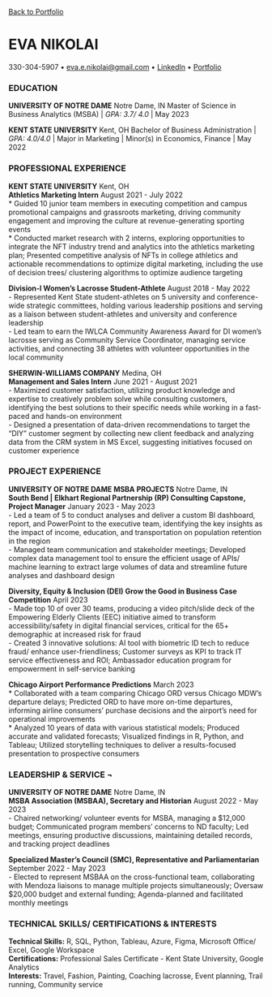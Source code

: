 [Back to Portfolio](index)

# EVA NIKOLAI

330-304-5907 • <eva.e.nikolai@gmail.com> •
<a href="https://www.linkedin.com/in/evanikolai/">LinkedIn</a> •
<a href="https://eva-nikolai.github.io/">Portfolio</a>
</p>

### EDUCATION

**UNIVERSITY OF NOTRE DAME** Notre Dame, IN Master of Science in
Business Analytics (MSBA) | *GPA: 3.7/ 4.0* | May 2023

**KENT STATE UNIVERSITY** Kent, OH Bachelor of Business Administration |
*GPA: 4.0/4.0* | Major in Marketing | Minor(s) in Economics, Finance |
May 2022

### PROFESSIONAL EXPERIENCE

**KENT STATE UNIVERSITY** Kent, OH <br> **Athletics Marketing Intern**
August 2021 - July 2022 <br> \* Guided 10 junior team members in
executing competition and campus promotional campaigns and grassroots
marketing, driving community engagement and improving the culture at
revenue-generating sporting events <br> \* Conducted market research
with 2 interns, exploring opportunities to integrate the NFT industry
trend and analytics into the athletics marketing plan; Presented
competitive analysis of NFTs in college athletics and actionable
recommendations to optimize digital marketing, including the use of
decision trees/ clustering algorithms to optimize audience targeting

**Division-I Women’s Lacrosse Student-Athlete** August 2018 - May 2022
<br> - Represented Kent State student-athletes on 5 university and
conference-wide strategic committees, holding various leadership
positions and serving as a liaison between student-athletes and
university and conference leadership <br> - Led team to earn the IWLCA
Community Awareness Award for DI women’s lacrosse serving as Community
Service Coordinator, managing service activities, and connecting 38
athletes with volunteer opportunities in the local community

**SHERWIN-WILLIAMS COMPANY** Medina, OH <br> **Management and Sales
Intern** June 2021 - August 2021 <br> - Maximized customer satisfaction,
utilizing product knowledge and expertise to creatively problem solve
while consulting customers, identifying the best solutions to their
specific needs while working in a fast-paced and hands-on environment
<br> - Designed a presentation of data-driven recommendations to target
the “DIY” customer segment by collecting new client feedback and
analyzing data from the CRM system in MS Excel, suggesting initiatives
focused on customer experience

### PROJECT EXPERIENCE

**UNIVERSITY OF NOTRE DAME MSBA PROJECTS** Notre Dame, IN <br> **South
Bend | Elkhart Regional Partnership (RP) Consulting Capstone, Project
Manager** January 2023 - May 2023 <br> - Led a team of 5 to conduct
analyses and deliver a custom BI dashboard, report, and PowerPoint to
the executive team, identifying the key insights as the impact of
income, education, and transportation on population retention in the
region <br> - Managed team communication and stakeholder meetings;
Developed complex data management tool to ensure the efficient usage of
APIs/ machine learning to extract large volumes of data and streamline
future analyses and dashboard design

**Diversity, Equity & Inclusion (DEI) Grow the Good in Business Case
Competition** April 2023 <br> - Made top 10 of over 30 teams, producing
a video pitch/slide deck of the Empowering Elderly Clients (EEC)
initiative aimed to transform accessibility/safety in digital financial
services, critical for the 65+ demographic at increased risk for fraud
<br> - Created 3 innovative solutions: AI tool with biometric ID tech to
reduce fraud/ enhance user-friendliness; Customer surveys as KPI to
track IT service effectiveness and ROI; Ambassador education program for
empowerment in self-service banking

**Chicago Airport Performance Predictions** March 2023 <br> \*
Collaborated with a team comparing Chicago ORD versus Chicago MDW’s
departure delays; Predicted ORD to have more on-time departures,
informing airline consumers’ purchase decisions and the airport’s need
for operational improvements <br> \* Analyzed 10 years of data with
various statistical models; Produced accurate and validated forecasts;
Visualized findings in R, Python, and Tableau; Utilized storytelling
techniques to deliver a results-focused presentation to prospective
consumers

### LEADERSHIP & SERVICE ¬

**UNIVERSITY OF NOTRE DAME** Notre Dame, IN <br> **MSBA Association
(MSBAA), Secretary and Historian** August 2022 - May 2023 <br> - Chaired
networking/ volunteer events for MSBA, managing a $12,000 budget;
Communicated program members’ concerns to ND faculty; Led meetings,
ensuring productive discussions, maintaining detailed records, and
tracking project deadlines

**Specialized Master’s Council (SMC), Representative and
Parliamentarian** September 2022 - May 2023 <br> - Elected to represent
MSBAA on the cross-functional team, collaborating with Mendoza liaisons
to manage multiple projects simultaneously; Oversaw $20,000 budget and
external funding; Agenda-planned and facilitated monthly meetings

### TECHNICAL SKILLS/ CERTIFICATIONS & INTERESTS

**Technical Skills:** R, SQL, Python, Tableau, Azure, Figma, Microsoft
Office/ Excel, Google Workspace <br> **Certifications:** Professional
Sales Certificate - Kent State University, Google Analytics <br>
**Interests:** Travel, Fashion, Painting, Coaching lacrosse, Event
planning, Trail running, Community service
